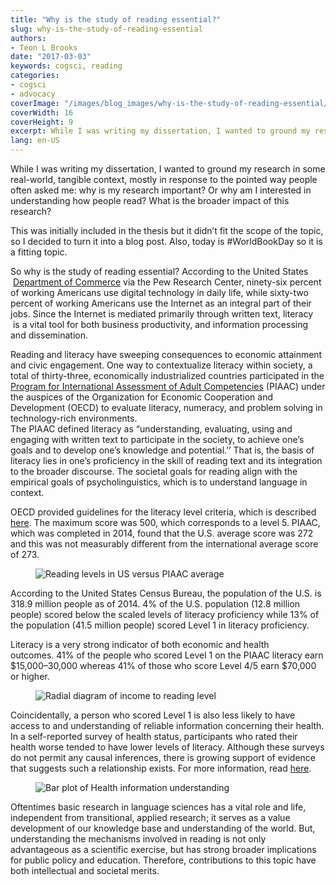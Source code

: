 ```yaml
---
title: "Why is the study of reading essential?"
slug: why-is-the-study-of-reading-essential
authors:
- Teon L Brooks
date: "2017-03-03"
keywords: cogsci, reading
categories:
- cogsci
- advocacy
coverImage: "/images/blog_images/why-is-the-study-of-reading-essential/why-is-the-study-of-reading-essential.jpg"
coverWidth: 16
coverHeight: 9
excerpt: While I was writing my dissertation, I wanted to ground my research in some real-world, tangible context
lang: en-US
---
```


While I was writing my dissertation, I wanted to ground my research in some real-world, tangible context, mostly in response to the pointed way people often asked me: why is my research important? Or why am I interested in understanding how people read? What is the broader impact of this research?

This was initially included in the thesis but it didn’t fit the scope of the topic, so I decided to turn it into a blog post. Also, today is #WorldBookDay so it is a fitting topic.

So why is the study of reading essential? According to the United States  
 [Department of Commerce](http://2010-2014.commerce.gov/news/fact-sheets/2011/05/13/fact-sheet-digital-literacy.html) via the Pew Research Center, ninety-six percent of working Americans use digital technology in daily life, while sixty-two percent of working Americans use the Internet as an integral part of their jobs. Since the Internet is mediated primarily through written text, literacy  
 is a vital tool for both business productivity, and information processing and dissemination.

Reading and literacy have sweeping consequences to economic attainment and civic engagement. One way to contextualize literacy within society, a total of thirty-three, economically industrialized countries participated in the [Program for International Assessment of Adult Competencies](https://nces.ed.gov/surveys/piaac/) (PIAAC) under the auspices of the Organization for Economic Cooperation and Development (OECD) to evaluate literacy, numeracy, and problem solving in technology-rich environments.  
The PIAAC defined literacy as “understanding, evaluating, using and engaging with written text to participate in the society, to achieve one’s goals and to develop one’s knowledge and potential.’’ That is, the basis of literacy lies in one’s proficiency in the skill of reading text and its integration to the broader discourse. The societal goals for reading align with the empirical goals of psycholinguistics, which is to understand language in context.

OECD provided guidelines for the literacy level criteria, which is described [here](https://nces.ed.gov/surveys/piaac/litproficiencylevel.asp). The maximum score was 500, which corresponds to a level 5. PIAAC, which was completed in 2014, found that the U.S. average score was 272 and this was not measurably different from the international average score of 273.

<figure style:text-align="center">
    <img src='/images/blog_images/why-is-the-study-of-reading-essential/reading_level_US_vs_PIAAC_avg.jpg' alt="Reading levels in US versus PIAAC average" />
</figure>

According to the United States Census Bureau, the population of the U.S. is 318.9 million people as of 2014. 4% of the U.S. population (12.8 million people) scored below the scaled levels of literacy proficiency while 13% of the population (41.5 million people) scored Level 1 in literacy proficiency.

Literacy is a very strong indicator of both economic and health  
outcomes. 41% of the people who scored Level 1 on the PIAAC literacy earn $15,000–30,000 whereas 41% of those who score Level 4/5 earn $70,000 or higher.

<figure style:text-align="center">
    <img src='/images/blog_images/why-is-the-study-of-reading-essential/radial_income_reading_level.jpg' alt="Radial diagram of income to reading level" />
</figure>

Coincidentally, a person who scored Level 1 is also less likely to have access to and understanding of reliable information concerning their health. In a self-reported survey of health status, participants who rated their health worse tended to have lower levels of literacy. Although these surveys do not permit any causal inferences, there is growing support of evidence that suggests such a relationship exists. For more information, read [here](http://nces.ed.gov/pubs2006/2006483.pdf).

<figure style:text-align="center">
    <img src='/images/blog_images/why-is-the-study-of-reading-essential/bar_plot_health_info.jpg' alt="Bar plot of Health information understanding" />
</figure>

Oftentimes basic research in language sciences has a vital role and life, independent from transitional, applied research; it serves as a value development of our knowledge base and understanding of the world. But, understanding the mechanisms involved in reading is not only advantageous as a scientific exercise, but has strong broader implications for public policy and education. Therefore, contributions to this topic have both intellectual and societal merits.
